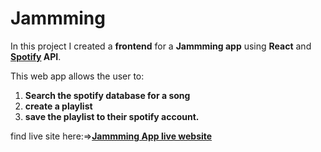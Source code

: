 # Jammming

In this project I created a **frontend** for a **Jammming app** using **React** and **[Spotify](https://www.spotify.com/) API**.

This web app allows the user to:
1. **Search the spotify database for a song**
2. **create a playlist**
3. **save the playlist to their spotify account.**

find live site here:=>**[Jammming App live website](https://realgordon.github.io/Jammming/)**
